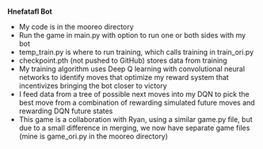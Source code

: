 **Hnefatafl Bot**
- My code is in the mooreo directory
- Run the game in main.py with option to run one or both sides with my bot
- temp_train.py is where to run training, which calls training in train_ori.py
- checkpoint.pth (not pushed to GitHub) stores data from training
- My training algorithm uses Deep Q learning with convolutional neural networks to identify moves that optimize my reward system that incentivizes bringing the bot closer to victory
- I feed data from a tree of possible next moves into my DQN to pick the best move from a combination of rewarding simulated future moves and rewarding DQN future states
- This game is a collaboration with Ryan, using a similar game.py file, but due to a small difference in merging, we now have separate game files (mine is game_ori.py in the mooreo directory)